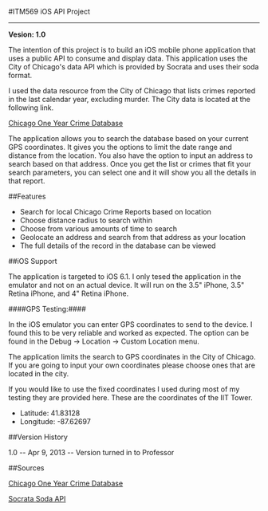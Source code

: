 #ITM569 iOS API Project
- - - 

**Vesion: 1.0**

The intention of this project is to build an iOS mobile phone
application that uses a public API to consume and display data. 
This application uses the City of Chicago's data API which is 
provided by Socrata and uses their soda format.

I used the data resource from the City of Chicago that lists 
crimes reported in the last calendar year, excluding murder. 
The City data is located at the following link.

[Chicago One Year Crime Database](https://data.cityofchicago.org/Public-Safety/Crimes-One-year-prior-to-present/x2n5-8w5q)

The application allows you to search the database based on your 
current GPS coordinates. It gives you the options to limit the date 
range and distance from the location. You also have the option 
to input an address to search based on that address. Once 
you get the list or crimes that fit your search parameters, you 
can select one and it will show you all the details in that report.

##Features

+ Search for local Chicago Crime Reports based on location
+ Choose distance radius to search within
+ Choose from various amounts of time to search
+ Geolocate an address and search from that address as your location
+ The full details of the record in the database can be viewed  
    
##iOS Support

The application is targeted to iOS 6.1. I only tesed the application
in the emulator and not on an actual device. It will run on the 
3.5" iPhone, 3.5" Retina iPhone, and 4" Retina iPhone.

####GPS Testing:####

In the iOS emulator you can enter GPS coordinates to send to the 
device. I found this to be very reliable and worked as expected. The 
option can be found in the Debug -> Location -> Custom Location menu. 

The application limits the search to GPS coordinates in the City of 
Chicago. If you are going to input your own coordinates please choose 
ones that are located in the city. 

If you would like to use the fixed coordinates I used during most 
of my testing they are provided here. These are the coordinates of the 
IIT Tower.

+ Latitude: 41.83128
+ Longitude: -87.62697

##Version History

1.0 -- Apr 9, 2013 -- Version turned in to Professor

##Sources

[Chicago One Year Crime Database](https://data.cityofchicago.org/Public-Safety/Crimes-One-year-prior-to-present/x2n5-8w5q)

[Socrata Soda API](http://dev.socrata.com/)
